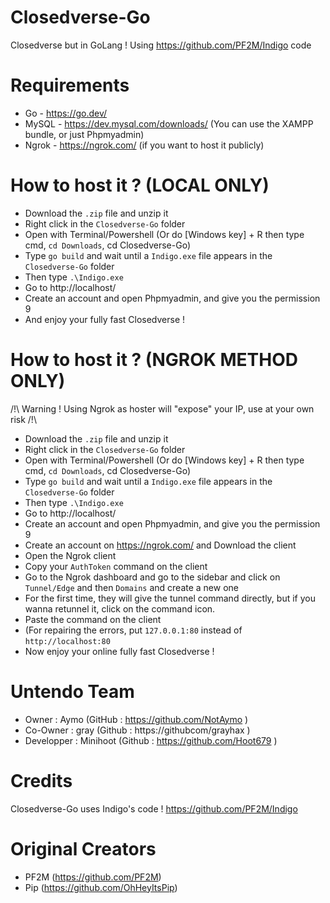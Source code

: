 # Closedverse-Go
Closedverse but in GoLang ! Using https://github.com/PF2M/Indigo code

# Requirements

- Go - https://go.dev/
- MySQL - https://dev.mysql.com/downloads/ (You can use the XAMPP bundle, or just Phpmyadmin)
- Ngrok - https://ngrok.com/ (if you want to host it publicly)

# How to host it ? (LOCAL ONLY)
- Download the `.zip` file and unzip it
- Right click in the `Closedverse-Go` folder
- Open with Terminal/Powershell (Or do [Windows key] + R then type cmd, `cd Downloads`, cd Closedverse-Go)
- Type `go build` and wait until a `Indigo.exe` file appears in the `Closedverse-Go` folder
- Then type `.\Indigo.exe`
- Go to http://localhost/
- Create an account and open Phpmyadmin, and give you the permission 9
- And enjoy your fully fast Closedverse !
# How to host it ? (NGROK METHOD ONLY)
/!\ Warning ! Using Ngrok as hoster will "expose" your IP, use at your own risk /!\
- Download the `.zip` file and unzip it
- Right click in the `Closedverse-Go` folder
- Open with Terminal/Powershell (Or do [Windows key] + R then type cmd, `cd Downloads`, cd Closedverse-Go)
- Type `go build` and wait until a `Indigo.exe` file appears in the `Closedverse-Go` folder
- Then type `.\Indigo.exe`
- Go to http://localhost/
- Create an account and open Phpmyadmin, and give you the permission 9
- Create an account on https://ngrok.com/ and Download the client
- Open the Ngrok client
- Copy your `AuthToken` command on the client
- Go to the Ngrok dashboard and go to the sidebar and click on `Tunnel/Edge` and then `Domains` and create a new one
- For the first time, they will give the tunnel command directly, but if you wanna retunnel it, click on the command icon.
- Paste the command on the client
- (For repairing the errors, put `127.0.0.1:80` instead of `http://localhost:80`
- Now enjoy your online fully fast Closedverse !
# Untendo Team
- Owner : Aymo (GitHub : https://github.com/NotAymo )
- Co-Owner : gray (Github : https://githubcom/grayhax )
- Developper : Minihoot (Github : https://github.com/Hoot679 )
# Credits
Closedverse-Go uses Indigo's code ! https://github.com/PF2M/Indigo
# Original Creators
- PF2M (https://github.com/PF2M)
- Pip (https://github.com/OhHeyItsPip)

